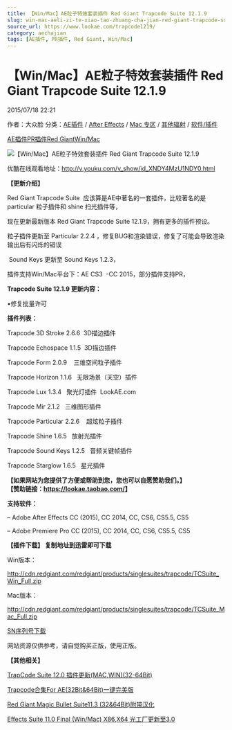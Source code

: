 ```yaml
---
title: 【Win/Mac】AE粒子特效套装插件 Red Giant Trapcode Suite 12.1.9
slug: win-mac-aeli-zi-te-xiao-tao-zhuang-cha-jian-red-giant-trapcode-suite-12-1-9
source_url: https://www.lookae.com/trapcode1219/
category: aechajian
tags: [AE插件, PR插件, Red Giant, Win/Mac]
---
```

# 【Win/Mac】AE粒子特效套装插件 Red Giant Trapcode Suite 12.1.9

2015/07/18 22:21

作者：大众脸
分类：[AE插件](https://www.lookae.com/after-effects/aechajian/) / [After Effects](https://www.lookae.com/after-effects/) / [Mac 专区](https://www.lookae.com/mac-osx/) / [其他辐射](https://www.lookae.com/others/) / [软件/插件](https://www.lookae.com/qitarjcj/)

[AE插件](https://www.lookae.com/tag/ae%e6%8f%92%e4%bb%b6/)[PR插件](https://www.lookae.com/tag/pr%e6%8f%92%e4%bb%b6/)[Red Giant](https://www.lookae.com/tag/red-giant/)[Win/Mac](https://www.lookae.com/tag/winmac/)

![【Win/Mac】AE粒子特效套装插件 Red Giant Trapcode Suite 12.1.9](https://www.lookae.com/wp-content/uploads/2015/04/Trapcode12.jpg "【Win/Mac】AE粒子特效套装插件 Red Giant Trapcode Suite 12.1.9-LookAE.com")

优酷在线观看地址：<http://v.youku.com/v_show/id_XNDY4MzU1NDY0.html>

**【更新介绍】**

Red Giant Trapcode Suite  应该算是AE中著名的一套插件，比较著名的是 particular 粒子插件和 shine 扫光插件等，

现在更新最新版本 Red Giant Trapcode Suite 12.1.9，拥有更多的插件预设。

粒子插件更新至 Particular 2.2.4 ，修复BUG和渲染错误，修复了可能会导致渲染输出后有闪烁的错误

 Sound Keys 更新至 Sound Keys 1.2.3，

插件支持Win/Mac平台下：AE CS3  -CC 2015，部分插件支持PR，

**Trapcode Suite 12.1.9 更新内容：**

•修复批量许可

**插件列表：**

Trapcode 3D Stroke 2.6.6  3D描边插件

Trapcode Echospace 1.1.5  3D描边插件

Trapcode Form 2.0.9    三维空间粒子插件

Trapcode Horizon 1.1.6   无限场景（天空）插件

Trapcode Lux 1.3.4   聚光灯插件  LookAE.com

Trapcode Mir 2.1.2   三维图形插件

Trapcode Particular 2.2.6    超炫粒子插件

Trapcode Shine 1.6.5   放射光插件

Trapcode Sound Keys 1.2.5   音频关键帧插件

Trapcode Starglow 1.6.5   星光插件

**【如果网站为您提供了方便或帮助到您，您也可以自愿赞助我们。】  
【赞助链接：<https://lookae.taobao.com/>】**

**支持软件：**

– Adobe After Effects CC (2015), CC 2014, CC, CS6, CS5.5, CS5

– Adobe Premiere Pro CC (2015), CC 2014, CC, CS6, CS5.5, CS5

**【插件下载】 复制地址到迅雷即可下载**

Win版本：

<http://cdn.redgiant.com/redgiant/products/singlesuites/trapcode/TCSuite_Win_Full.zip>

Mac版本：

<http://cdn.redgiant.com/redgiant/products/singlesuites/trapcode/TCSuite_Mac_Full.zip>

[SN序列号下载](https://www.400gb.com/file/26701927)

网站资源仅供参考，请自觉购买正版，使用正版。

**【其他相关】**

[TrapCode Suite 12.0 插件更新(MAC,WIN)(32-64Bit)](https://www.lookae.com/trapcode-suite-12-0/)

[Trapcode合集For AE(32Bit&64Bit)一键完美版](https://www.lookae.com/red-giant-trapcode-for-ae32bit64bit/)

[Red Giant Magic Bullet Suite11.3 (32&64Bit)附带汉化](https://www.lookae.com/red-giant-magic-bullet-suite11-3-chs/)

[Effects Suite 11.0 Final (Win/Mac) X86,X64 光工厂更新至3.0](https://www.lookae.com/effects-suite-11/)
